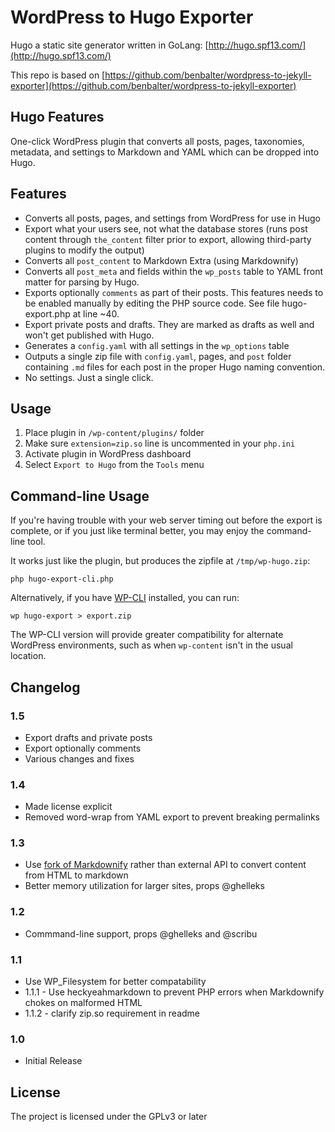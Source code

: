 # WordPress to Hugo Exporter

Hugo a static site generator written in GoLang: [http://hugo.spf13.com/](http://hugo.spf13.com/)

This repo is based on [https://github.com/benbalter/wordpress-to-jekyll-exporter](https://github.com/benbalter/wordpress-to-jekyll-exporter)

## Hugo Features

One-click WordPress plugin that converts all posts, pages, taxonomies, metadata,
and settings to Markdown and YAML which can be dropped into Hugo.

## Features

* Converts all posts, pages, and settings from WordPress for use in Hugo
* Export what your users see, not what the database stores (runs post content
through `the_content` filter prior to export, allowing third-party plugins to
modify the output)
* Converts all `post_content` to Markdown Extra (using Markdownify)
* Converts all `post_meta` and fields within the `wp_posts` table to YAML front
matter for parsing by Hugo.
* Exports optionally `comments` as part of their posts. This features needs to be
enabled manually by editing the PHP source code. See file hugo-export.php at
line ~40. 
* Export private posts and drafts. They are marked as drafts as well and won't get
published with Hugo.
* Generates a `config.yaml` with all settings in the `wp_options` table
* Outputs a single zip file with `config.yaml`, pages, and `post` folder
containing `.md` files for each post in the proper Hugo naming convention.
* No settings. Just a single click.

## Usage

1. Place plugin in `/wp-content/plugins/` folder
2. Make sure `extension=zip.so` line is uncommented in your `php.ini`
3. Activate plugin in WordPress dashboard
4. Select `Export to Hugo` from the `Tools` menu

## Command-line Usage

If you're having trouble with your web server timing out before the export is
complete, or if you just like terminal better, you may enjoy the command-line
tool.

It works just like the plugin, but produces the zipfile at `/tmp/wp-hugo.zip`:

    php hugo-export-cli.php

Alternatively, if you have [WP-CLI](http://wp-cli.org) installed, you can run:

```
wp hugo-export > export.zip
```

The WP-CLI version will provide greater compatibility for alternate WordPress
environments, such as when `wp-content` isn't in the usual location.

## Changelog

### 1.5

* Export drafts and private posts
* Export optionally comments
* Various changes and fixes

### 1.4

* Made license explicit
* Removed word-wrap from YAML export to prevent breaking permalinks

### 1.3

* Use [fork of Markdownify](https://github.com/Pixel418/Markdownify) rather than external API to convert content from HTML to markdown
* Better memory utilization for larger sites, props @ghelleks

### 1.2

* Commmand-line support, props @ghelleks and @scribu

### 1.1

* Use WP_Filesystem for better compatability
* 1.1.1 - Use heckyeahmarkdown to prevent PHP errors when Markdownify chokes on malformed HTML
* 1.1.2 - clarify zip.so requirement in readme

### 1.0

* Initial Release

## License

The project is licensed under the GPLv3 or later

